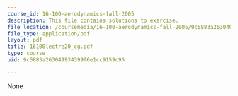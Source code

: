 ```yaml
---
course_id: 16-100-aerodynamics-fall-2005
description: This file contains solutions to exercise.
file_location: /coursemedia/16-100-aerodynamics-fall-2005/9c5883a263049934399f6e1cc9159c95_16100lectre20_cg.pdf
file_type: application/pdf
layout: pdf
title: 16100lectre20_cg.pdf
type: course
uid: 9c5883a263049934399f6e1cc9159c95

---
```

None